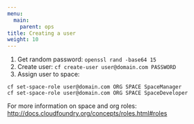 ```yaml
---
menu:
  main:
    parent: ops
title: Creating a user
weight: 10
---
```


1. Get random password: `openssl rand -base64 15`
1. Create user: `cf create-user user@domain.com PASSWORD`
1. Assign user to space:
```
cf set-space-role user@domain.com ORG SPACE SpaceManager
cf set-space-role user@domain.com ORG SPACE SpaceDeveloper
```

For more information on space and org roles: http://docs.cloudfoundry.org/concepts/roles.html#roles
